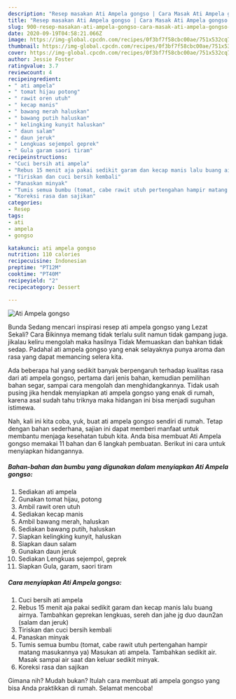 ```yaml
---
description: "Resep masakan Ati Ampela gongso | Cara Masak Ati Ampela gongso Yang Bisa Manjain Lidah"
title: "Resep masakan Ati Ampela gongso | Cara Masak Ati Ampela gongso Yang Bisa Manjain Lidah"
slug: 900-resep-masakan-ati-ampela-gongso-cara-masak-ati-ampela-gongso-yang-bisa-manjain-lidah
date: 2020-09-19T04:58:21.066Z
image: https://img-global.cpcdn.com/recipes/0f3bf7f58cbc00ae/751x532cq70/ati-ampela-gongso-foto-resep-utama.jpg
thumbnail: https://img-global.cpcdn.com/recipes/0f3bf7f58cbc00ae/751x532cq70/ati-ampela-gongso-foto-resep-utama.jpg
cover: https://img-global.cpcdn.com/recipes/0f3bf7f58cbc00ae/751x532cq70/ati-ampela-gongso-foto-resep-utama.jpg
author: Jessie Foster
ratingvalue: 3.7
reviewcount: 4
recipeingredient:
- " ati ampela"
- " tomat hijau potong"
- " rawit oren utuh"
- " kecap manis"
- " bawang merah haluskan"
- " bawang putih haluskan"
- " kelingking kunyit haluskan"
- " daun salam"
- " daun jeruk"
- " Lengkuas sejempol geprek"
- " Gula garam saori tiram"
recipeinstructions:
- "Cuci bersih ati ampela"
- "Rebus 15 menit aja pakai sedikit garam dan kecap manis lalu buang airnya. Tambahkan geprekan lengkuas, sereh dan jahe jg duo daun2an (salam dan jeruk)"
- "Tiriskan dan cuci bersih kembali"
- "Panaskan minyak"
- "Tumis semua bumbu (tomat, cabe rawit utuh pertengahan hampir matang masukannya ya) Masukan ati ampela. Tambahkan sedikit air. Masak sampai air saat dan keluar sedikit minyak."
- "Koreksi rasa dan sajikan"
categories:
- Resep
tags:
- ati
- ampela
- gongso

katakunci: ati ampela gongso 
nutrition: 110 calories
recipecuisine: Indonesian
preptime: "PT12M"
cooktime: "PT40M"
recipeyield: "2"
recipecategory: Dessert

---
```



![Ati Ampela gongso](https://img-global.cpcdn.com/recipes/0f3bf7f58cbc00ae/751x532cq70/ati-ampela-gongso-foto-resep-utama.jpg)

Bunda Sedang mencari inspirasi resep ati ampela gongso yang Lezat Sekali? Cara Bikinnya memang tidak terlalu sulit namun tidak gampang juga. jikalau keliru mengolah maka hasilnya Tidak Memuaskan dan bahkan tidak sedap. Padahal ati ampela gongso yang enak selayaknya punya aroma dan rasa yang dapat memancing selera kita.

Ada beberapa hal yang sedikit banyak berpengaruh terhadap kualitas rasa dari ati ampela gongso, pertama dari jenis bahan, kemudian pemilihan bahan segar, sampai cara mengolah dan menghidangkannya. Tidak usah pusing jika hendak menyiapkan ati ampela gongso yang enak di rumah, karena asal sudah tahu triknya maka hidangan ini bisa menjadi suguhan istimewa.




Nah, kali ini kita coba, yuk, buat ati ampela gongso sendiri di rumah. Tetap dengan bahan sederhana, sajian ini dapat memberi manfaat untuk membantu menjaga kesehatan tubuh kita. Anda bisa membuat Ati Ampela gongso memakai 11 bahan dan 6 langkah pembuatan. Berikut ini cara untuk menyiapkan hidangannya.

<!--inarticleads1-->

##### Bahan-bahan dan bumbu yang digunakan dalam menyiapkan Ati Ampela gongso:

1. Sediakan  ati ampela
1. Gunakan  tomat hijau, potong
1. Ambil  rawit oren utuh
1. Sediakan  kecap manis
1. Ambil  bawang merah, haluskan
1. Sediakan  bawang putih, haluskan
1. Siapkan  kelingking kunyit, haluskan
1. Siapkan  daun salam
1. Gunakan  daun jeruk
1. Sediakan  Lengkuas sejempol, geprek
1. Siapkan  Gula, garam, saori tiram




<!--inarticleads2-->

##### Cara menyiapkan Ati Ampela gongso:

1. Cuci bersih ati ampela
1. Rebus 15 menit aja pakai sedikit garam dan kecap manis lalu buang airnya. Tambahkan geprekan lengkuas, sereh dan jahe jg duo daun2an (salam dan jeruk)
1. Tiriskan dan cuci bersih kembali
1. Panaskan minyak
1. Tumis semua bumbu (tomat, cabe rawit utuh pertengahan hampir matang masukannya ya) Masukan ati ampela. Tambahkan sedikit air. Masak sampai air saat dan keluar sedikit minyak.
1. Koreksi rasa dan sajikan




Gimana nih? Mudah bukan? Itulah cara membuat ati ampela gongso yang bisa Anda praktikkan di rumah. Selamat mencoba!
